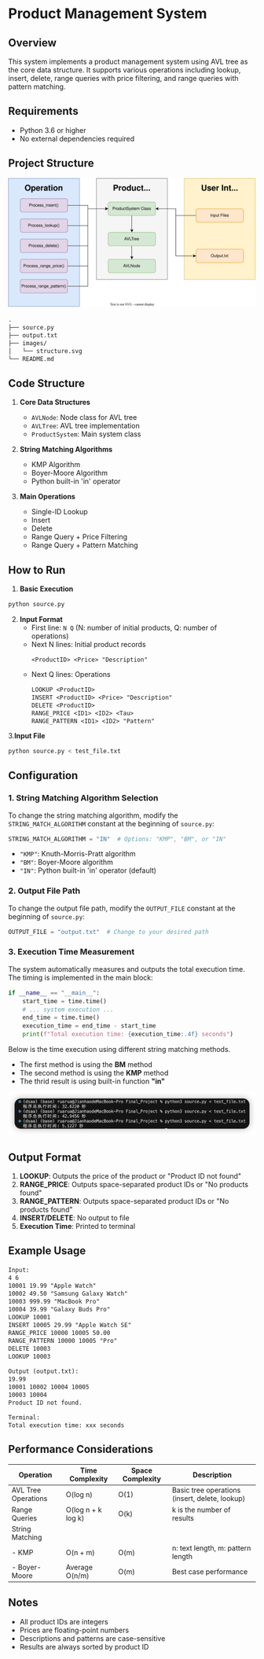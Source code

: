 # Product Management System

## Overview
This system implements a product management system using AVL tree as the core data structure. It supports various operations including lookup, insert, delete, range queries with price filtering, and range queries with pattern matching.

## Requirements
- Python 3.6 or higher
- No external dependencies required

## Project Structure

![System Structure](images/structure.svg)
```
.
├── source.py          
├── output.txt        
├── images/           
│   └── structure.svg 
└── README.md         
```

## Code Structure
1. **Core Data Structures**
   - `AVLNode`: Node class for AVL tree
   - `AVLTree`: AVL tree implementation
   - `ProductSystem`: Main system class

2. **String Matching Algorithms**
   - KMP Algorithm
   - Boyer-Moore Algorithm
   - Python built-in 'in' operator

3. **Main Operations**
   - Single-ID Lookup
   - Insert
   - Delete
   - Range Query + Price Filtering
   - Range Query + Pattern Matching

## How to Run
1. **Basic Execution**
```bash
python source.py
```

2. **Input Format**
   - First line: `N Q` (N: number of initial products, Q: number of operations)
   - Next N lines: Initial product records
     ```
     <ProductID> <Price> "Description"
     ```
   - Next Q lines: Operations
     ```
     LOOKUP <ProductID>
     INSERT <ProductID> <Price> "Description"
     DELETE <ProductID>
     RANGE_PRICE <ID1> <ID2> <Tau>
     RANGE_PATTERN <ID1> <ID2> "Pattern"
     ```

3.**Input File**
```bash
python source.py < test_file.txt
```

## Configuration

### 1. String Matching Algorithm Selection
To change the string matching algorithm, modify the `STRING_MATCH_ALGORITHM` constant at the beginning of `source.py`:
```python
STRING_MATCH_ALGORITHM = "IN"  # Options: "KMP", "BM", or "IN"
```
- `"KMP"`: Knuth-Morris-Pratt algorithm
- `"BM"`: Boyer-Moore algorithm
- `"IN"`: Python built-in 'in' operator (default)

### 2. Output File Path
To change the output file path, modify the `OUTPUT_FILE` constant at the beginning of `source.py`:
```python
OUTPUT_FILE = "output.txt"  # Change to your desired path
```

### 3. Execution Time Measurement
The system automatically measures and outputs the total execution time. The timing is implemented in the main block:
```python
if __name__ == "__main__":
    start_time = time.time()
    # ... system execution ...
    end_time = time.time()
    execution_time = end_time - start_time
    print(f"Total execution time: {execution_time:.4f} seconds")
```
Below is the time execution using different string matching methods. 
- The first method is using the **BM** method
- The second method is using the **KMP** method
- The thrid result is using built-in function **"in"**

![ExecutionTime](images/time_comparison.jpg)


## Output Format
1. **LOOKUP**: Outputs the price of the product or "Product ID not found"
2. **RANGE_PRICE**: Outputs space-separated product IDs or "No products found"
3. **RANGE_PATTERN**: Outputs space-separated product IDs or "No products found"
4. **INSERT/DELETE**: No output to file
5. **Execution Time**: Printed to terminal

## Example Usage
```
Input:
4 6
10001 19.99 "Apple Watch"
10002 49.50 "Samsung Galaxy Watch"
10003 999.99 "MacBook Pro"
10004 39.99 "Galaxy Buds Pro"
LOOKUP 10001
INSERT 10005 29.99 "Apple Watch SE"
RANGE_PRICE 10000 10005 50.00
RANGE_PATTERN 10000 10005 "Pro"
DELETE 10003
LOOKUP 10003
```
```
Output (output.txt):
19.99
10001 10002 10004 10005
10003 10004
Product ID not found.
```
```
Terminal:
Total execution time: xxx seconds
```

## Performance Considerations

| Operation | Time Complexity | Space Complexity | Description |
|-----------|----------------|------------------|-------------|
| AVL Tree Operations | O(log n) | O(1) | Basic tree operations (insert, delete, lookup) |
| Range Queries | O(log n + k log k) | O(k) | k is the number of results |
| String Matching | | | |
| - KMP | O(n + m) | O(m) | n: text length, m: pattern length |
| - Boyer-Moore | Average O(n/m) | O(m) | Best case performance |

## Notes
- All product IDs are integers
- Prices are floating-point numbers
- Descriptions and patterns are case-sensitive
- Results are always sorted by product ID 